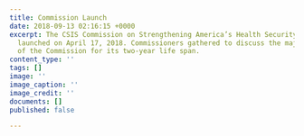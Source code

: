 ```yaml
---
title: Commission Launch
date: 2018-09-13 02:16:15 +0000
excerpt: The CSIS Commission on Strengthening America’s Health Security officially
  launched on April 17, 2018. Commissioners gathered to discuss the major objectives
  of the Commission for its two-year life span.
content_type: ''
tags: []
image: ''
image_caption: ''
image_credit: ''
documents: []
published: false

---
```

